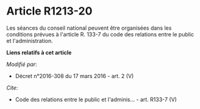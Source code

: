 # Article R1213-20

Les séances du conseil national peuvent être organisées dans les conditions prévues à l'article R. 133-7 du code des
relations entre le public et l'administration.

**Liens relatifs à cet article**

_Modifié par_:

  - Décret n°2016-308 du 17 mars 2016 - art. 2 (V)

_Cite_:

  - Code des relations entre le public et l'adminis... - art. R133-7 (V)
